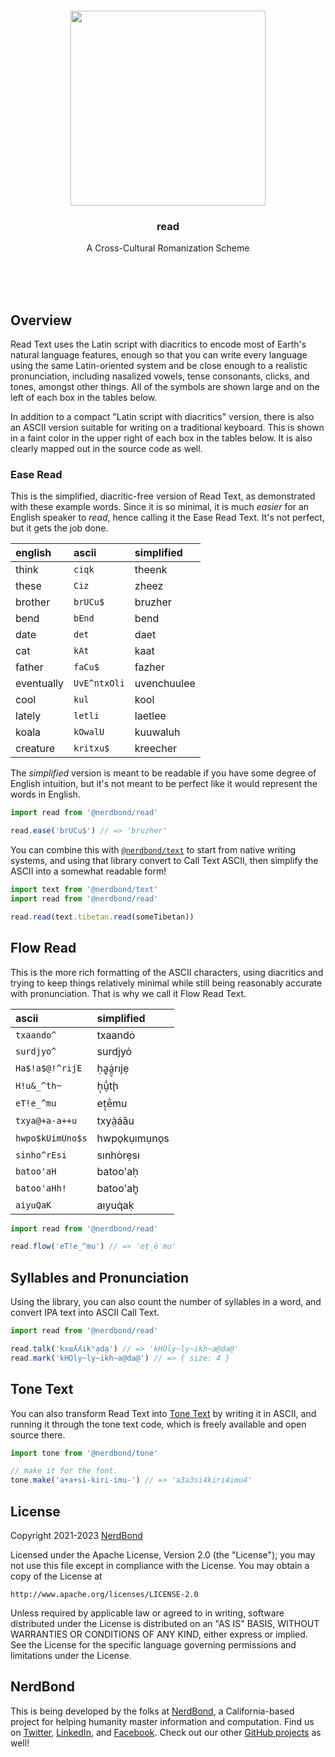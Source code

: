 <br/>
<br/>
<br/>
<br/>
<br/>
<br/>

<p align='center'>
  <img src='https://github.com/nerdbond/read/blob/make/view/view.svg?raw=true' height='312'>
</p>

<h3 align='center'>
  read
</h3>
<p align='center'>
  A Cross-Cultural Romanization Scheme
</p>

<br/>
<br/>
<br/>

## Overview

Read Text uses the Latin script with diacritics to encode most of
Earth's natural language features, enough so that you can write every
language using the same Latin-oriented system and be close enough to a
realistic pronunciation, including nasalized vowels, tense consonants,
clicks, and tones, amongst other things. All of the symbols are shown
large and on the left of each box in the tables below.

In addition to a compact "Latin script with diacritics" version, there
is also an ASCII version suitable for writing on a traditional keyboard.
This is shown in a faint color in the upper right of each box in the
tables below. It is also clearly mapped out in the source code as well.

### Ease Read

This is the simplified, diacritic-free version of Read Text, as
demonstrated with these example words. Since it is so minimal, it is
much _easier_ for an English speaker to _read_, hence calling it the
Ease Read Text. It's not perfect, but it gets the job done.

| english    | ascii        | simplified  |
| :--------- | :----------- | :---------- |
| think      | `ciqk`       | theenk      |
| these      | `Ciz`        | zheez       |
| brother    | `brUCu$`     | bruzher     |
| bend       | `bEnd`       | bend        |
| date       | `det`        | daet        |
| cat        | `kAt`        | kaat        |
| father     | `faCu$`      | fazher      |
| eventually | `UvE^ntxOli` | uvenchuulee |
| cool       | `kul`        | kool        |
| lately     | `letli`      | laetlee     |
| koala      | `kOwalU`     | kuuwaluh    |
| creature   | `kritxu$`    | kreecher    |

The _simplified_ version is meant to be readable if you have some degree
of English intuition, but it's not meant to be perfect like it would
represent the words in English.

```ts
import read from '@nerdbond/read'

read.ease('brUCu$') // => 'bruzher'
```

You can combine this with
[`@nerdbond/text`](https://github.com/nerdbond/text.js) to start from
native writing systems, and using that library convert to Call Text
ASCII, then simplify the ASCII into a somewhat readable form!

```ts
import text from '@nerdbond/text'
import read from '@nerdbond/read'

read.read(text.tibetan.read(someTibetan))
```

## Flow Read

This is the more rich formatting of the ASCII characters, using
diacritics and trying to keep things relatively minimal while still
being reasonably accurate with pronunciation. That is why we call it
Flow Read Text.

| ascii            | simplified   |
| :--------------- | :----------- |
| `txaando^`       | txaandȯ      |
| `surdjyo^`       | surdjyȯ      |
| `Ha$!a$@!^rijE`  | ḥa̱̖ȧ̱̤̖rıjẹ      |
| `H!u&_^th~`      | ḥ̖ṵ̄̇tḩ         |
| `eT!e_^mu`       | eṭ̖ē̇mu        |
| `txya@+a-a++u`   | txyà̤áȁu      |
| `hwpo$kUimUno$s` | hwpo̖kụımụno̖s |
| `sinho^rEsi`     | sınhȯrẹsı    |
| `batoo'aH`       | batoo'aḥ     |
| `batoo'aHh!`     | batoo'ah̥     |
| `aiyuQaK`        | aıyuq̇aḳ      |

```ts
import read from '@nerdbond/read'

read.flow('eT!e_^mu') // => 'eṭ̖ē̇mu'
```

## Syllables and Pronunciation

Using the library, you can also count the number of syllables in a word,
and convert IPA text into ASCII Call Text.

```ts
import read from '@nerdbond/read'

read.talk('kxɯʎʎikʰa̠da̠') // => 'kHOly~ly~ikh~a@da@'
read.mark('kHOly~ly~ikh~a@da@') // => { size: 4 }
```

## Tone Text

You can also transform Read Text into
[Tone Text](https://github.com/nerdbond/tone) by writing it in ASCII,
and running it through the tone text code, which is freely available and
open source there.

```ts
import tone from '@nerdbond/tone'

// make it for the font.
tone.make('a+a+si-kiri-imu-') // => 'a3a3si4kiri4imu4'
```

## License

Copyright 2021-2023 <a href='https://nerd.bond'>NerdBond</a>

Licensed under the Apache License, Version 2.0 (the "License"); you may
not use this file except in compliance with the License. You may obtain
a copy of the License at

    http://www.apache.org/licenses/LICENSE-2.0

Unless required by applicable law or agreed to in writing, software
distributed under the License is distributed on an "AS IS" BASIS,
WITHOUT WARRANTIES OR CONDITIONS OF ANY KIND, either express or implied.
See the License for the specific language governing permissions and
limitations under the License.

## NerdBond

This is being developed by the folks at [NerdBond](https://nerd.bond), a
California-based project for helping humanity master information and
computation. Find us on [Twitter](https://twitter.com/nerdbond),
[LinkedIn](https://www.linkedin.com/company/nerdbond), and
[Facebook](https://www.facebook.com/nerdbond). Check out our other
[GitHub projects](https://github.com/nerdbond) as well!
